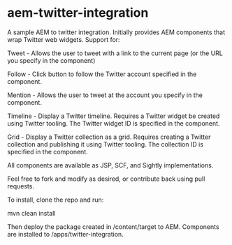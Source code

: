 # aem-twitter-integration

A sample AEM to twitter integration.  Initially provides AEM components that wrap Twitter web widgets. Support for:

Tweet - Allows the user to tweet with a link to the current page (or the URL you specify in the component)

Follow - Click button to follow the Twitter account specified in the component.

Mention - Allows the user to tweet at the account you specify in the component.

Timeline - Display a Twitter timeline.  Requires a Twitter widget be created using Twitter tooling.  The Twitter
widget ID is specified in the component.

Grid - Display a Twitter collection as a grid.  Requires creating a Twitter collection and publishing it using Twitter
tooling.  The collection ID is specified in the component.

All components are available as JSP, SCF, and Sightly implementations.

Feel free to fork and modify as desired, or contribute back using pull requests.

To install, clone the repo and run:

mvn clean install

Then deploy the package created in /content/target to AEM.  Components are installed to /apps/twitter-integration.
